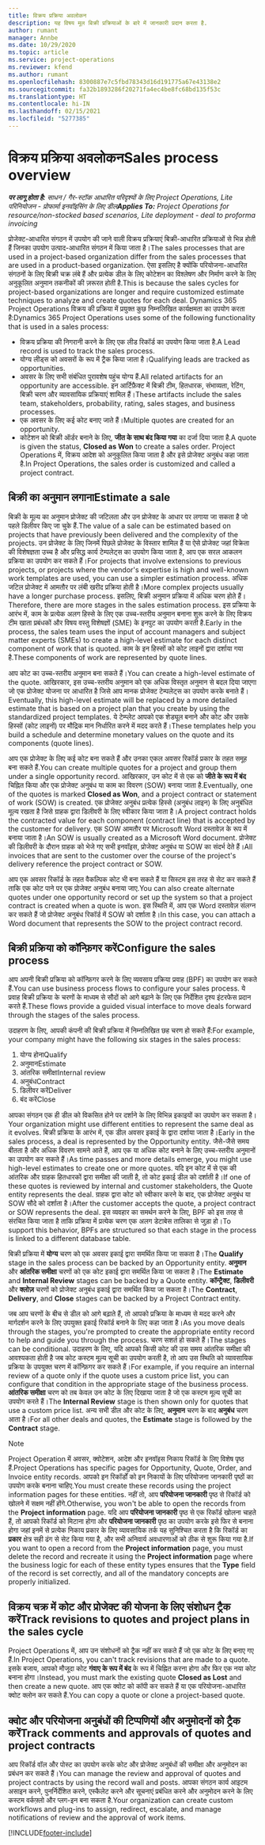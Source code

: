 ```yaml
---
title: विक्रय प्रक्रिया अवलोकन
description: यह विषय मूल बिक्री प्रक्रियाओं के बारे में जानकारी प्रदान करता है.
author: rumant
manager: Annbe
ms.date: 10/29/2020
ms.topic: article
ms.service: project-operations
ms.reviewer: kfend
ms.author: rumant
ms.openlocfilehash: 8300887e7c5fbd78343d16d191775a67e43138e2
ms.sourcegitcommit: fa32b1893286f20271fa4ec4be8fc68bd135f53c
ms.translationtype: HT
ms.contentlocale: hi-IN
ms.lasthandoff: 02/15/2021
ms.locfileid: "5277385"
---
```

# <a name="sales-process-overview"></a><span data-ttu-id="4221a-103">विक्रय प्रक्रिया अवलोकन</span><span class="sxs-lookup"><span data-stu-id="4221a-103">Sales process overview</span></span>

<span data-ttu-id="4221a-104">_**पर लागू होता है:** साधन / गैर-स्टॉक आधारित परिदृश्यों के लिए Project Operations, Lite परिनियोजन - प्रोफार्मा इनवॉइसिंग के लिए डील_</span><span class="sxs-lookup"><span data-stu-id="4221a-104">_**Applies To:** Project Operations for resource/non-stocked based scenarios, Lite deployment - deal to proforma invoicing_</span></span>

<span data-ttu-id="4221a-105">प्रोजेक्ट-आधारित संगठन में उपयोग की जाने वाली विक्रय प्रक्रियाएं बिक्री-आधारित प्रक्रियाओं से भिन्न होती हैं जिनका उपयोग उत्पाद-आधारित संगठन में किया जाता है।</span><span class="sxs-lookup"><span data-stu-id="4221a-105">The sales processes that are used in a project-based organization differ from the sales processes that are used in a product-based organization.</span></span> <span data-ttu-id="4221a-106">ऐसा इसलिए है क्योंकि परियोजना-आधारित संगठनों के लिए बिक्री चक्र लंबे हैं और प्रत्येक डील के लिए कोटेशन का विश्लेषण और निर्माण करने के लिए अनुकूलित अनुमान तकनीकों की ज़रूरत होती है.</span><span class="sxs-lookup"><span data-stu-id="4221a-106">This is because the sales cycles for project-based organizations are longer and require customized estimate techniques to analyze and create quotes for each deal.</span></span> <span data-ttu-id="4221a-107">Dynamics 365 Project Operations विक्रय की प्रक्रिया में प्रयुक्त कुछ निम्नलिखित कार्यक्षमता का उपयोग करता है:</span><span class="sxs-lookup"><span data-stu-id="4221a-107">Dynamics 365 Project Operations uses some of the following functionality that is used in a sales process:</span></span>

- <span data-ttu-id="4221a-108">विक्रय प्रक्रिया की निगरानी करने के लिए एक लीड रिकॉर्ड का उपयोग किया जाता है.</span><span class="sxs-lookup"><span data-stu-id="4221a-108">A Lead record is used to track the sales process.</span></span>
- <span data-ttu-id="4221a-109">योग्य लीड्स को अवसरों के रूप में ट्रैक किया जाता है।</span><span class="sxs-lookup"><span data-stu-id="4221a-109">Qualifying leads are tracked as opportunities.</span></span>
- <span data-ttu-id="4221a-110">अवसर के लिए सभी संबंधित पुरावशेष पहुंच योग्य हैं.</span><span class="sxs-lookup"><span data-stu-id="4221a-110">All related artifacts for an opportunity are accessible.</span></span> <span data-ttu-id="4221a-111">इन आर्टिफ़ैक्ट में बिक्री टीम, हितधारक, संभाव्यता, रेटिंग, बिक्री चरण और व्यावसायिक प्रक्रियाएं शामिल हैं।</span><span class="sxs-lookup"><span data-stu-id="4221a-111">These artifacts include the sales team, stakeholders, probability, rating, sales stages, and business processes.</span></span>
- <span data-ttu-id="4221a-112">एक अवसर के लिए कई कोट बनाए जाते हैं।</span><span class="sxs-lookup"><span data-stu-id="4221a-112">Multiple quotes are created for an opportunity.</span></span>
- <span data-ttu-id="4221a-113">कोटेशन को बिक्री ऑर्डर बनाने के लिए, **जीत के साथ बंद किया गया** का दर्जा दिया जाता है.</span><span class="sxs-lookup"><span data-stu-id="4221a-113">A quote is given the status, **Closed as Won** to create a sales order.</span></span> <span data-ttu-id="4221a-114">Project Operations में, विक्रय आदेश को अनुकूलित किया जाता है और इसे प्रोजेक्ट अनुबंध कहा जाता है.</span><span class="sxs-lookup"><span data-stu-id="4221a-114">In Project Operations, the sales order is customized and called a project contract.</span></span>

## <a name="estimate-a-sale"></a><span data-ttu-id="4221a-115">बिक्री का अनुमान लगाना</span><span class="sxs-lookup"><span data-stu-id="4221a-115">Estimate a sale</span></span>
<span data-ttu-id="4221a-116">बिक्री के मूल्य का अनुमान प्रोजेक्ट की जटिलता और उन प्रोजेक्ट के आधार पर लगाया जा सकता है जो पहले डिलीवर किए जा चुके हैं.</span><span class="sxs-lookup"><span data-stu-id="4221a-116">The value of a sale can be estimated based on projects that have previously been delivered and the complexity of the projects.</span></span> <span data-ttu-id="4221a-117">उन प्रोजेक्ट के लिए जिनमें पिछले प्रोजेक्ट के विस्तार शामिल हैं या ऐसे प्रोजेक्ट जहां विक्रेता की विशेषज्ञता उच्च है और प्रसिद्ध कार्य टेम्पलेट्स का उपयोग किया जाता है, आप एक सरल आकलन प्रक्रिया का उपयोग कर सकते हैं।</span><span class="sxs-lookup"><span data-stu-id="4221a-117">For projects that involve extensions to previous projects, or projects where the vendor's expertise is high and well-known work templates are used, you can use a simpler estimation process.</span></span> <span data-ttu-id="4221a-118">अधिक जटिल प्रोजेक्ट में आमतौर पर लंबी खरीद प्रक्रिया होती है।</span><span class="sxs-lookup"><span data-stu-id="4221a-118">More complex projects usually have a longer purchase process.</span></span> <span data-ttu-id="4221a-119">इसलिए, बिक्री अनुमान प्रक्रिया में अधिक चरण होते हैं।</span><span class="sxs-lookup"><span data-stu-id="4221a-119">Therefore, there are more stages in the sales estimation process.</span></span> <span data-ttu-id="4221a-120">इस प्रक्रिया के आरंभ में, काम के प्रत्येक अलग हिस्से के लिए एक उच्च-स्तरीय अनुमान बनाना शुरू करने के लिए विक्रय टीम खाता प्रबंधकों और विषय वस्तु विशेषज्ञों (SME) के इनपुट का उपयोग करती है.</span><span class="sxs-lookup"><span data-stu-id="4221a-120">Early in the process, the sales team uses the input of account managers and subject matter experts (SMEs) to create a high-level estimate for each distinct component of work that is quoted.</span></span> <span data-ttu-id="4221a-121">काम के इन हिस्सों को कोट लाइनों द्वारा दर्शाया गया है.</span><span class="sxs-lookup"><span data-stu-id="4221a-121">These components of work are represented by quote lines.</span></span> 

<span data-ttu-id="4221a-122">आप कोट का उच्च-स्तरीय अनुमान बना सकते हैं।</span><span class="sxs-lookup"><span data-stu-id="4221a-122">You can create a high-level estimate of the quote.</span></span> <span data-ttu-id="4221a-123">आखिरकार, इस उच्च-स्तरीय अनुमान को एक अधिक विस्तृत अनुमान से बदल दिया जाएगा जो एक प्रोजेक्ट योजना पर आधारित है जिसे आप मानक प्रोजेक्ट टेम्पलेट्स का उपयोग करके बनाते हैं।</span><span class="sxs-lookup"><span data-stu-id="4221a-123">Eventually, this high-level estimate will be replaced by a more detailed estimate that is based on a project plan that you create by using the standardized project templates.</span></span> <span data-ttu-id="4221a-124">ये टेम्प्लेट आपको एक शेड्यूल बनाने और कोट और उसके हिस्सों (कोट लाइनों) पर मौद्रिक मान निर्धारित करने में मदद करते हैं।</span><span class="sxs-lookup"><span data-stu-id="4221a-124">These templates help you build a schedule and determine monetary values on the quote and its components (quote lines).</span></span> 

<span data-ttu-id="4221a-125">आप एक प्रोजेक्ट के लिए कई कोट बना सकते हैं और उनका एकल अवसर रिकॉर्ड प्रकार के तहत समूह बना सकते हैं.</span><span class="sxs-lookup"><span data-stu-id="4221a-125">You can create multiple quotes for a project and group them under a single opportunity record.</span></span> <span data-ttu-id="4221a-126">आखिरकार, उन कोट में से एक को **जीते के रूप में बंद** चिह्नित किया और एक प्रोजेक्ट अनुबंध या काम का विवरण (SOW) बनाया जाता है.</span><span class="sxs-lookup"><span data-stu-id="4221a-126">Eventually, one of the quotes is marked **Closed as Won**, and a project contract or statement of work (SOW) is created.</span></span> <span data-ttu-id="4221a-127">एक प्रोजेक्ट अनुबंध प्रत्येक हिस्से (अनुबंध लाइन) के लिए अनुबंधित मूल्य रखता है जिसे ग्राहक द्वारा डिलीवरी के लिए स्वीकार किया जाता है।</span><span class="sxs-lookup"><span data-stu-id="4221a-127">A project contract holds the contracted value for each component (contract line) that is accepted by the customer for delivery.</span></span> <span data-ttu-id="4221a-128">एक SOW आमतौर पर Microsoft Word दस्तावेज़ के रूप में बनाया जाता है।</span><span class="sxs-lookup"><span data-stu-id="4221a-128">An SOW is usually created as a Microsoft Word document.</span></span> <span data-ttu-id="4221a-129">प्रोजेक्ट की डिलीवरी के दौरान ग्राहक को भेजे गए सभी इनवॉइस, प्रोजेक्ट अनुबंध या SOW का संदर्भ देते हैं।</span><span class="sxs-lookup"><span data-stu-id="4221a-129">All invoices that are sent to the customer over the course of the project's delivery reference the project contract or SOW.</span></span>

<span data-ttu-id="4221a-130">आप एक अवसर रिकॉर्ड के तहत वैकल्पिक कोट भी बना सकते हैं या सिस्टम इस तरह से सेट कर सकते हैं ताकि एक कोट पाने पर एक प्रोजेक्ट अनुबंध बनाया जाए.</span><span class="sxs-lookup"><span data-stu-id="4221a-130">You can also create alternate quotes under one opportunity record or set up the system so that a project contract is created when a quote is won.</span></span> <span data-ttu-id="4221a-131">इस स्थिति में, आप एक Word दस्तावेज़ संलग्न कर सकते हैं जो प्रोजेक्ट अनुबंध रिकॉर्ड में SOW को दर्शाता है।</span><span class="sxs-lookup"><span data-stu-id="4221a-131">In this case, you can attach a Word document that represents the SOW to the project contract record.</span></span>

## <a name="configure-the-sales-process"></a><span data-ttu-id="4221a-132">बिक्री प्रक्रिया को कॉन्फ़िगर करें</span><span class="sxs-lookup"><span data-stu-id="4221a-132">Configure the sales process</span></span>
<span data-ttu-id="4221a-133">आप अपनी बिक्री प्रक्रिया को कॉन्फ़िगर करने के लिए व्यवसाय प्रक्रिया प्रवाह (BPF) का उपयोग कर सकते हैं.</span><span class="sxs-lookup"><span data-stu-id="4221a-133">You can use business process flows to configure your sales process.</span></span> <span data-ttu-id="4221a-134">ये प्रवाह बिक्री प्रक्रिया के चरणों के माध्यम से सौदों को आगे बढ़ाने के लिए एक निर्देशित दृश्य इंटरफेस प्रदान करते हैं.</span><span class="sxs-lookup"><span data-stu-id="4221a-134">These flows provide a guided visual interface to move deals forward through the stages of the sales process.</span></span>

<span data-ttu-id="4221a-135">उदाहरण के लिए, आपकी कंपनी की बिक्री प्रक्रिया में निम्नलिखित छह चरण हो सकते हैं:</span><span class="sxs-lookup"><span data-stu-id="4221a-135">For example, your company might have the following six stages in the sales process:</span></span>

1. <span data-ttu-id="4221a-136">योग्य होना</span><span class="sxs-lookup"><span data-stu-id="4221a-136">Qualify</span></span>
2. <span data-ttu-id="4221a-137">अनुमान</span><span class="sxs-lookup"><span data-stu-id="4221a-137">Estimate</span></span>
3. <span data-ttu-id="4221a-138">आंतरिक समीक्षा</span><span class="sxs-lookup"><span data-stu-id="4221a-138">Internal review</span></span>
4. <span data-ttu-id="4221a-139">अनुबंध</span><span class="sxs-lookup"><span data-stu-id="4221a-139">Contract</span></span>
5. <span data-ttu-id="4221a-140">डिलीवर करें</span><span class="sxs-lookup"><span data-stu-id="4221a-140">Deliver</span></span>
6. <span data-ttu-id="4221a-141">बंद करें</span><span class="sxs-lookup"><span data-stu-id="4221a-141">Close</span></span>
 
<span data-ttu-id="4221a-142">आपका संगठन एक ही डील को विकसित होने पर दर्शाने के लिए विभिन्न इकाइयों का उपयोग कर सकता है।</span><span class="sxs-lookup"><span data-stu-id="4221a-142">Your organization might use different entities to represent the same deal as it evolves.</span></span> <span data-ttu-id="4221a-143">बिक्री प्रक्रिया के आरंभ में, एक डील अवसर इकाई के द्वारा दर्शाया जाता है।</span><span class="sxs-lookup"><span data-stu-id="4221a-143">Early in the sales process, a deal is represented by the Opportunity entity.</span></span> <span data-ttu-id="4221a-144">जैसे-जैसे समय बीतता है और अधिक विवरण सामने आते हैं, आप एक या अधिक कोट बनाने के लिए उच्च-स्तरीय अनुमानों का उपयोग कर सकते हैं।</span><span class="sxs-lookup"><span data-stu-id="4221a-144">As time passes and more details emerge, you might use high-level estimates to create one or more quotes.</span></span> <span data-ttu-id="4221a-145">यदि इन कोट में से एक की आंतरिक और ग्राहक हितधारकों द्वारा समीक्षा की जाती है, तो कोट इकाई डील को दर्शाती है।</span><span class="sxs-lookup"><span data-stu-id="4221a-145">If one of these quotes is reviewed by internal and customer stakeholders, the Quote entity represents the deal.</span></span> <span data-ttu-id="4221a-146">ग्राहक द्वारा कोट को स्वीकार करने के बाद, एक प्रोजेक्ट अनुबंध या SOW सौदे को दर्शाता है।</span><span class="sxs-lookup"><span data-stu-id="4221a-146">After the customer accepts the quote, a project contract or SOW represents the deal.</span></span> <span data-ttu-id="4221a-147">इस व्यवहार का समर्थन करने के लिए, BPF को इस तरह से संरचित किया जाता है ताकि प्रक्रिया में प्रत्येक चरण एक अलग डेटाबेस तालिका से जुड़ा हो।</span><span class="sxs-lookup"><span data-stu-id="4221a-147">To support this behavior, BPFs are structured so that each stage in the process is linked to a different database table.</span></span>

<span data-ttu-id="4221a-148">बिक्री प्रक्रिया में **योग्य** चरण को एक अवसर इकाई द्वारा समर्थित किया जा सकता है।</span><span class="sxs-lookup"><span data-stu-id="4221a-148">The **Qualify** stage in the sales process can be backed by an Opportunity entity.</span></span> <span data-ttu-id="4221a-149">**अनुमान** और **आंतरिक समीक्षा** चरणों को एक कोट इकाई द्वारा समर्थित किया जा सकता है।</span><span class="sxs-lookup"><span data-stu-id="4221a-149">The **Estimate** and **Internal Review** stages can be backed by a Quote entity.</span></span> <span data-ttu-id="4221a-150">**कॉन्ट्रैक्ट**, **डिलीवरी** और **क्लोज़** चरणों को प्रोजेक्ट अनुबंध इकाई द्वारा समर्थित किया जा सकता है।</span><span class="sxs-lookup"><span data-stu-id="4221a-150">The **Contract**, **Delivery**, and **Close** stages can be backed by a Project Contract entity.</span></span>

<span data-ttu-id="4221a-151">जब आप चरणों के बीच से डील को आगे बढ़ाते हैं, तो आपको प्रक्रिया के माध्यम से मदद करने और मार्गदर्शन करने के लिए उपयुक्त इकाई रिकॉर्ड बनाने के लिए कहा जाता है।</span><span class="sxs-lookup"><span data-stu-id="4221a-151">As you move deals through the stages, you're prompted to create the appropriate entity record to help and guide you through the process.</span></span> <span data-ttu-id="4221a-152">चरण सशर्त हो सकते हैं।</span><span class="sxs-lookup"><span data-stu-id="4221a-152">The stages can be conditional.</span></span> <span data-ttu-id="4221a-153">उदाहरण के लिए, यदि आपको किसी कोट की उस समय आंतरिक समीक्षा की आवश्यकता होती है जब कोट कस्टम मूल्य सूची का उपयोग करती है, तो आप उस स्थिति को व्यावसायिक प्रक्रिया के उपयुक्त चरण में कॉन्फ़िगर कर सकते हैं।</span><span class="sxs-lookup"><span data-stu-id="4221a-153">For example, if you require an internal review of a quote only if the quote uses a custom price list, you can configure that condition in the appropriate stage of the business process.</span></span> <span data-ttu-id="4221a-154">**आंतरिक समीक्षा** चरण को तब केवल उन कोट के लिए दिखाया जाता है जो एक कस्टम मूल्य सूची का उपयोग करते हैं।</span><span class="sxs-lookup"><span data-stu-id="4221a-154">The **Internal Review** stage is then shown only for quotes that use a custom price list.</span></span> <span data-ttu-id="4221a-155">अन्य सभी डील और कोट के लिए, **अनुमान** चरण के बाद **अनुबंध** चरण आता है।</span><span class="sxs-lookup"><span data-stu-id="4221a-155">For all other deals and quotes, the **Estimate** stage is followed by the **Contract** stage.</span></span>

> [!NOTE]
> <span data-ttu-id="4221a-156">Project Operation में अवसर, क्वोटेशन, आदेश और इनवॉइस निकाय रिकॉर्ड के लिए विशेष पृष्ठ हैं.</span><span class="sxs-lookup"><span data-stu-id="4221a-156">Project Operations has specific pages for Opportunity, Quote, Order, and Invoice entity records.</span></span> <span data-ttu-id="4221a-157">आपको इन रिकॉर्डों को इन निकायों के लिए परियोजना जानकारी पृष्ठों का उपयोग करके बनाना चाहिए.</span><span class="sxs-lookup"><span data-stu-id="4221a-157">You must create these records using the project information pages for these entities.</span></span> <span data-ttu-id="4221a-158">नहीं तो, आप **परियोजना जानकारी** पृष्ठ से रिकॉर्ड को खोलने में सक्षम नहीं होंगे.</span><span class="sxs-lookup"><span data-stu-id="4221a-158">Otherwise, you won't be able to open the records from the **Project information** page.</span></span> <span data-ttu-id="4221a-159">यदि आप **परियोजना जानकारी** पृष्ठ से एक रिकॉर्ड खोलना चाहते हैं, तो आपको रिकॉर्ड को मिटाना होगा और **परियोजना जानकारी** पृष्ठ का उपयोग करके इसे फिर से बनाना होगा जहां इनमें से प्रत्येक निकाय प्रकार के लिए व्यावसायिक तर्क यह सुनिश्चित करता है कि रिकॉर्ड का **प्रकार** क्षेत्र सही ढंग से सेट किया गया है, और सभी अनिवार्य अवधारणाओं को ठीक से शुरू किया गया है.</span><span class="sxs-lookup"><span data-stu-id="4221a-159">If you want to open a record from the **Project information** page, you must delete the record and recreate it using the **Project information** page where the business logic for each of these entity types ensures that the **Type** field of the record is set correctly, and all of the mandatory concepts are properly initialized.</span></span>


## <a name="track-revisions-to-quotes-and-project-plans-in-the-sales-cycle"></a><span data-ttu-id="4221a-160">विक्रय चक्र में कोट और प्रोजेक्ट की योजना के लिए संशोधन ट्रैक करें</span><span class="sxs-lookup"><span data-stu-id="4221a-160">Track revisions to quotes and project plans in the sales cycle</span></span>
<span data-ttu-id="4221a-161">Project Operations में, आप उन संशोधनों को ट्रैक नहीं कर सकते हैं जो एक कोट के लिए बनाए गए हैं.</span><span class="sxs-lookup"><span data-stu-id="4221a-161">In Project Operations, you can't track revisions that are made to a quote.</span></span> <span data-ttu-id="4221a-162">इसके बजाय, आपको मौजूदा कोट **गंवाए के रूप में बंद** के रूप में चिह्नित करना होगा और फिर एक नया कोट बनाना होगा।</span><span class="sxs-lookup"><span data-stu-id="4221a-162">Instead, you must mark the existing quote **Closed as Lost** and then create a new quote.</span></span> <span data-ttu-id="4221a-163">आप एक क्वोट को कॉपी कर सकते हैं या एक परियोजना-आधारित क्वोट क्लोन कर सकते हैं.</span><span class="sxs-lookup"><span data-stu-id="4221a-163">You can copy a quote or clone a project-based quote.</span></span>

## <a name="track-comments-and-approvals-of-quotes-and-project-contracts"></a><span data-ttu-id="4221a-164">क्वोट और परियोजना अनुबंधों की टिप्पणियों और अनुमोदनों को ट्रैक करें</span><span class="sxs-lookup"><span data-stu-id="4221a-164">Track comments and approvals of quotes and project contracts</span></span>
<span data-ttu-id="4221a-165">आप रिकॉर्ड वॉल और पोस्ट का उपयोग करके कोट और प्रोजेक्ट अनुबंधों की समीक्षा और अनुमोदन का प्रबंधन कर सकते हैं।</span><span class="sxs-lookup"><span data-stu-id="4221a-165">You can manage the review and approval of quotes and project contracts by using the record wall and posts.</span></span> <span data-ttu-id="4221a-166">आपका संगठन कार्य आइटम असाइन करने, पुनर्निर्देशित करने, एस्कैलेट करने और सूचनाएं प्रबंधित करने और अनुमोदन करने के लिए कस्टम वर्कफ़्लो और प्लग-इन बना सकता है.</span><span class="sxs-lookup"><span data-stu-id="4221a-166">Your organization can create custom workflows and plug-ins to assign, redirect, escalate, and manage notifications of review and the approval of work items.</span></span>


[!INCLUDE[footer-include](../includes/footer-banner.md)]